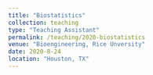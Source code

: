 ```yaml
---
title: "Biostatistics"
collection: teaching
type: "Teaching Assistant"
permalink: /teaching/2020-biostatistics
venue: "Bioengineering, Rice Unversity"
date: 2020-8-24
location: "Houston, TX"
---
```

